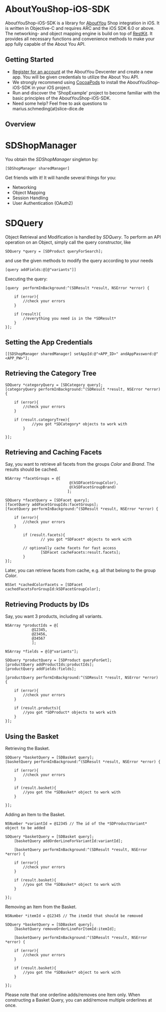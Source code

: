 # AboutYouShop-iOS-SDK

AboutYouShop-iOS-SDK is a library for [AboutYou](http://aboutyou.de) Shop integration in iOS. It is written in Objective-C and requires ARC and the iOS SDK 6.0 or above. The networking- and object mapping engine is build on top of [RestKit](https://github.com/RestKit/RestKit). It provides all necessary functions and convenience methods to make your app fully capable of the About You API.

## Getting Started

- [Register for an account](https://devcenter.mary-paul.de) at the AboutYou Devcenter and create a new app. You will be given credentials to utilize the About You API.
- We strongly recommend using [CocoaPods](http://cocoapods.org) to install the AboutYouShop-iOS-SDK in your iOS project.
- Run and discover the 'ShopExample' project to become familiar with the basic principles of the AboutYouShop-iOS-SDK.
- Need some help? Feel free to ask questions to marius.schmeding(at)slice-dice.de

## Overview

# SDShopManager

You obtain the *SDShopManager* singleton by:

	[SDShopManager sharedManager]

Get friends with it! It will handle several things for you:

- Networking
- Object Mapping
- Session Handling
- User Authentication (OAuth2)

# SDQuery

Object Retrieval and Modification is handled by *SDQuery*. To perform an API operation on an Object, simply call the query constructor, like

	SDQuery *query = [SDProduct queryForSearch];

and use the given methods to modify the query according to your needs

	[query addFields:@[@"variants"]]

Executing the query:

	[query  performInBackground:^(SDResult *result, NSError *error) {

		if (error){
			//check your errors
		}

		if (result){
			//everything you need is in the *SDResult*
		}
	}];


## Setting the App Credentials

	[[SDShopManager sharedManager] setAppId:@"<APP_ID>" andAppPassword:@"<APP_PW>"];

## Retrieving the Category Tree

	SDQuery *categoryQuery = [SDCategory query];
	[categoryQuery performInBackground:^(SDResult *result, NSError *error) {

		if (error){
			//check your errors
		}

		if (result.categoryTree){
        		//you got *SDCategory* objects to work with
        	}

	}];

## Retrieving and Caching Facets 

Say, you want to retrieve all facets from the groups *Color* and *Brand*. The results should be cached.

	NSArray *facetGroups = @[
                             	 @(kSDFacetGroupColor),
                             	 @(kSDFacetGroupBrand)
                             	];

	SDQuery *facetQuery = [SDFacet query];
	[facetQuery addFacetGroupIds:facetGroups];
	[facetQuery performInBackground:^(SDResult *result, NSError *error) {
        
		if (error){
			//check your errors
		}

        	if (result.facets){
            		// you got *SDFacet* objects to work with

			// optionally cache facets for fast access
            		[SDFacet cacheFacets:result.facets];
        	}       
	}];

Later, you can retrieve facets from cache, e.g. all that belong to the group *Color*.

	NSSet *cachedColorFacets = [SDFacet cachedFacetsForGroupId:kSDFacetGroupColor];

## Retrieving Products by IDs

Say, you want 3 products, including all variants.

	NSArray *productIds = @[
				@12345,
				@23456,
				@34567
				];
	
	NSArray *fields = @[@"variants"];

	SDQuery *productQuery = [SDProduct queryForGet];
	[productQuery addProductIds:productIds];
	[productQuery addFields:fields];

	[productQuery performInBackground:^(SDResult *result, NSError *error) {
        
		if (error){
			//check your errors
		}

		if (result.products){
			//you got *SDProduct* objects to work with
		}
	}];

## Using the Basket

Retrieving the Basket.

	SDQuery *basketQuery = [SDBasket query];
	[basketQuery performInBackground:^(SDResult *result, NSError *error) {
        
		if (error){
			//check your errors
		}

		if (result.basket){
			//you got the *SDBasket* object to work with
		}
        
	}];

Adding an Item to the Basket.

	NSNumber *variantId = @12345 // The id of the *SDProductVariant* object to be added

	SDQuery *basketQuery = [SDBasket query];
        [basketQuery addOrderLineForVariantId:variantId];
    
    	[basketQuery performInBackground:^(SDResult *result, NSError *error) {
        
		if (error){
			//check your errors
		}

		if (result.basket){
			//you got the *SDBasket* object to work with
		}
        
	}];

Removing an Item from the Basket.

	NSNumber *itemId = @12345 // The itemId that should be removed

	SDQuery *basketQuery = [SDBasket query];
        [basketQuery removeOrderLineForItemId:itemId];
    
    	[basketQuery performInBackground:^(SDResult *result, NSError *error) {
        
		if (error){
			//check your errors
		}

		if (result.basket){
			//you got the *SDBasket* object to work with
		}
        
	}];

Please note that one orderline adds/removes one Item only.
When constructing a Basket Query, you can add/remove multiple orderlines at once.